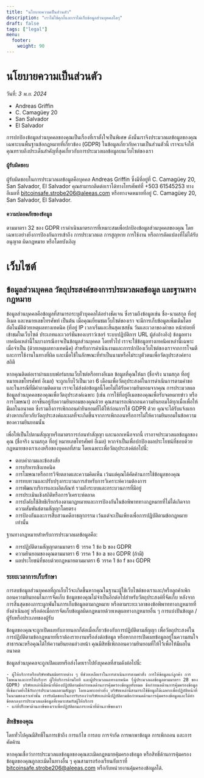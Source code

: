 ```yaml
---
title: "นโยบายความเป็นส่วนตัว"
description: "เราไม่ใช้คุกกี้และเราไม่เก็บข้อมูลส่วนบุคคลใดๆ"
draft: false
tags: ["legal"]
menu:
  footer:
    weight: 90
---
```


# นโยบายความเป็นส่วนตัว
วันที่: *3 พ.ย. 2024*


- Andreas Griffin
- C. Camagüey 20
- San Salvador
- El Salvador

การปกป้องข้อมูลส่วนบุคคลของคุณเป็นเรื่องที่เราตั้งใจเป็นพิเศษ ดังนั้นเราจึงประมวลผลข้อมูลของคุณเฉพาะบนพื้นฐานข้อกฎหมายที่เกี่ยวข้อง (GDPR) ในข้อมูลเกี่ยวกับความเป็นส่วนตัวนี้ เราจะแจ้งให้คุณทราบถึงประเด็นสำคัญที่สุดเกี่ยวกับการประมวลผลข้อมูลบนเว็บไซต์ของเรา

#### ผู้รับผิดชอบ

ผู้รับผิดชอบในการประมวลผลข้อมูลคือบุคคล Andreas Griffin ซึ่งมีที่อยู่ที่ C. Camagüey 20, San Salvador, El Salvador คุณสามารถติดต่อเราได้ทางโทรศัพท์ที่ +503 61545253 ทางอีเมลที่ bitcoinsafe.strobe206@aleeas.com หรือทางจดหมายที่อยู่ C. Camagüey 20, San Salvador, El Salvador.
#### ความปลอดภัยของข้อมูล

ตามมาตรา 32 ของ GDPR เราดำเนินมาตรการที่เหมาะสมเพื่อปกป้องข้อมูลส่วนบุคคลของคุณ โดยเฉพาะอย่างยิ่งการป้องกันการเข้าถึง การประมวลผล การสูญหาย การใช้งาน หรือการดัดแปลงที่ไม่ได้รับอนุญาต ผิดกฎหมาย หรือโดยบังเอิญ
# เว็บไซต์

## ข้อมูลส่วนบุคคล วัตถุประสงค์ของการประมวลผลข้อมูล และฐานทางกฎหมาย

ข้อมูลส่วนบุคคลคือข้อมูลที่สามารถระบุตัวบุคคลได้อย่างชัดเจน ซึ่งรวมถึงข้อมูลเช่น ชื่อ-นามสกุล ที่อยู่ อีเมล และหมายเลขโทรศัพท์ เป็นต้น เมื่อคุณเยี่ยมชมเว็บไซต์ของเรา จะมีการเก็บข้อมูลเพิ่มเติมโดยอัตโนมัติด้วยเหตุผลทางเทคนิค (ที่อยู่ IP เวลาเริ่มและสิ้นสุดเซสชัน วันและเวลาของคำขอ หน้าย่อยที่เข้าชมในเว็บไซต์ ประเภทและเวอร์ชันของเบราว์เซอร์ ระบบปฏิบัติการ URL ผู้ส่งอ้างอิง) ข้อมูลทางเทคนิคเหล่านี้ในบางกรณีอาจเป็นข้อมูลส่วนบุคคล โดยทั่วไป เราจะใช้ข้อมูลทางเทคนิคเหล่านี้เฉพาะเมื่อจำเป็น (ด้วยเหตุผลทางเทคนิค) สำหรับการดำเนินงานและการปกป้องเว็บไซต์ของเราจากการโจมตีและการใช้งานในทางที่ผิด และเมื่อใช้ในลักษณะที่ทำเป็นนามหรือไม่ระบุตัวตนเพื่อวัตถุประสงค์ทางสถิติ

หากคุณติดต่อเราผ่านแบบฟอร์มบนเว็บไซต์หรือทางอีเมล ข้อมูลที่คุณให้มา (ชื่อจริง นามสกุล ที่อยู่ หมายเลขโทรศัพท์ อีเมล) จะถูกเก็บไว้เป็นเวลา 6 เดือนเพื่อวัตถุประสงค์ในการดำเนินการตามคำขอและในกรณีที่มีคำถามติดตาม เราจะไม่ส่งต่อข้อมูลนี้โดยไม่ได้รับความยินยอมจากคุณ การประมวลผลข้อมูลส่วนบุคคลของคุณเพื่อวัตถุประสงค์เฉพาะ (เช่น การใช้ที่อยู่อีเมลของคุณเพื่อรับจดหมายข่าว หรือการโฆษณา) อาจขึ้นอยู่กับความยินยอมของคุณด้วย คุณสามารถเพิกถอนความยินยอมได้ทุกเมื่อเพื่อให้มีผลในอนาคต ซึ่งรวมถึงการเพิกถอนคำยินยอมที่ได้ให้ก่อนการใช้ GDPR ด้วย คุณจะได้รับแจ้งแยกต่างหากเกี่ยวกับวัตถุประสงค์และผลที่จะเกิดขึ้นจากการเพิกถอนหรือการไม่ให้ความยินยอมในข้อความของความยินยอมนั้น

เพื่อให้เป็นไปตามสัญญาหรือมาตรการก่อนทำสัญญา และนอกเหนือจากนี้ เราอาจประมวลผลข้อมูลของคุณ (ชื่อจริง นามสกุล ที่อยู่ หมายเลขโทรศัพท์ อีเมล) หากจำเป็นเพื่อปกป้องผลประโยชน์ที่ชอบด้วยกฎหมายของเราเองหรือของบุคคลที่สาม โดยเฉพาะเพื่อวัตถุประสงค์ต่อไปนี้:

   - ตอบคำถามและข้อสงสัย
   - การบริหารเชิงเทคนิค
   - การโฆษณาหรือการวิจัยตลาดและความคิดเห็น เว้นแต่คุณได้คัดค้านการใช้ข้อมูลของคุณ
   - การทบทวนและปรับปรุงกระบวนการสำหรับการวิเคราะห์ความต้องการ
   - การพัฒนาบริการและผลิตภัณฑ์ รวมถึงระบบและกระบวนการที่มีอยู่
   - การประเมินเชิงสถิติหรือการวิเคราะห์ตลาด
   - การบังคับใช้สิทธิเรียกร้องตามกฎหมายและการป้องกันในข้อพิพาททางกฎหมายที่ไม่ได้เกิดจากความสัมพันธ์ตามสัญญาโดยตรง
   - การป้องกันและการสืบสวนคดีอาชญากรรม เว้นแต่จะเป็นเพียงเพื่อการปฏิบัติตามข้อกฎหมายเท่านั้น

ฐานทางกฎหมายสำหรับการประมวลผลข้อมูลคือ:

   - การปฏิบัติตามสัญญาตามมาตรา 6 วรรค 1 ข้อ b ของ GDPR
   - ความยินยอมของคุณตามมาตรา 6 วรรค 1 ข้อ a ของ GDPR (ถ้ามี)
   - ผลประโยชน์ที่ชอบด้วยกฎหมายตามมาตรา 6 วรรค 1 ข้อ f ของ GDPR

### ระยะเวลาการเก็บรักษา

การลบข้อมูลส่วนบุคคลที่ถูกเก็บไว้จะเกิดขึ้นหากคุณในฐานะผู้ใช้เว็บไซต์ของเราและ/หรือลูกค้าเพิกถอนความยินยอมในการจัดเก็บ ข้อมูลของคุณไม่จำเป็นอีกต่อไปสำหรับวัตถุประสงค์ที่จัดเก็บ หลังจากการสิ้นสุดของภาระผูกพันในการเก็บข้อมูลตามกฎหมาย หรือตามระยะเวลาของข้อพิพาททางกฎหมายที่ยังดำเนินอยู่ หรือต่อเมื่อการจัดเก็บข้อมูลผิดกฎหมายด้วยเหตุผลทางกฎหมายอื่น ๆ
การแบ่งปันข้อมูล / ผู้รับหรือประเภทของผู้รับ

ข้อมูลของคุณจะถูกเปิดเผยกับภายนอกก็ต่อเมื่อเกี่ยวข้องกับการปฏิบัติตามสัญญา เพื่อวัตถุประสงค์ในการปฏิบัติตามข้อกฎหมายที่เราต้องรายงานหรือส่งต่อข้อมูล หรือหากการเปิดเผยข้อมูลอยู่ในความสนใจสาธารณะหรือคุณได้ให้ความยินยอมล่วงหน้า คุณมีสิทธิ์เพิกถอนความยินยอมที่ให้ไว้เพื่อให้มีผลในอนาคต

ข้อมูลส่วนบุคคลจะถูกเปิดเผยหรือส่งโดยเราไปยังบุคคลที่สามดังต่อไปนี้:

    - ผู้ให้บริการหรือบริษัทพันธมิตรรายต่าง ๆ ที่ช่วยเหลือเราในการดำเนินการตามคำสั่ง การให้ข้อมูลแก่ลูกค้า การโฆษณาและการให้บริการ ผู้ให้บริการด้านไอที และผู้ประมวลผลทางเทคนิค (ผู้ประมวลผลข้อมูลตามมาตรา 28 ของ GDPR) บริษัทเหล่านี้มีหน้าที่ต้องปฏิบัติตามข้อกำหนดด้านการคุ้มครองข้อมูลทั้งหมด ข้อกำหนดด้านการคุ้มครองข้อมูลที่เข้มงวดยิ่งใช้กับการประมวลผลตามสัญญา โดยเฉพาะอย่างยิ่ง บริษัทเหล่านี้สามารถใช้ข้อมูลได้เฉพาะเพื่อปฏิบัติหน้าที่ในนามของเราเท่านั้น เรารับผิดชอบในการรับรองว่าบริษัทเหล่านี้ปฏิบัติตามข้อกำหนดด้านการคุ้มครองข้อมูลและได้ทำข้อตกลงการประมวลผลข้อมูลที่เหมาะสมกับผู้ให้บริการ
    - แก่ที่ปรึกษาด้านภาษีของเราเพื่อปฏิบัติตามภาระหน้าที่ด้านภาษีของเรา

### สิทธิของคุณ

โดยทั่วไปคุณมีสิทธิ์ในการเข้าถึง การแก้ไข การลบ การจำกัด การพกพาข้อมูล การเพิกถอน และการคัดค้าน

หากคุณเชื่อว่าการประมวลผลข้อมูลของคุณละเมิดกฎหมายคุ้มครองข้อมูล หรือสิทธิ์ด้านการคุ้มครองข้อมูลของคุณถูกละเมิดในทางอื่น ๆ คุณสามารถร้องเรียนกับเราที่ bitcoinsafe.strobe206@aleeas.com หรือกับหน่วยงานคุ้มครองข้อมูลได้.